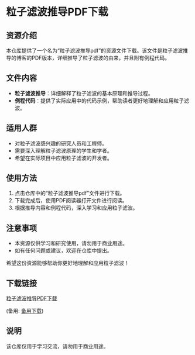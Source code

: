 # 粒子滤波推导PDF下载

## 资源介绍

本仓库提供了一个名为“粒子滤波推导pdf”的资源文件下载。该文件是粒子滤波推导的博客的PDF版本，详细推导了粒子滤波的由来，并且附有例程代码。

## 文件内容

- **粒子滤波推导**：详细解释了粒子滤波的基本原理和推导过程。
- **例程代码**：提供了实际应用中的代码示例，帮助读者更好地理解和应用粒子滤波。

## 适用人群

- 对粒子滤波感兴趣的研究人员和工程师。
- 需要深入理解粒子滤波原理的学生和学者。
- 希望在实际项目中应用粒子滤波的开发者。

## 使用方法

1. 点击仓库中的“粒子滤波推导pdf”文件进行下载。
2. 下载完成后，使用PDF阅读器打开文件进行阅读。
3. 根据推导内容和例程代码，深入学习和应用粒子滤波。

## 注意事项

- 本资源仅供学习和研究使用，请勿用于商业用途。
- 如有任何问题或建议，欢迎在仓库中提出。

希望这份资源能够帮助你更好地理解和应用粒子滤波！

## 下载链接
[粒子滤波推导PDF下载](https://pan.quark.cn/s/bf6ffe85cc9c) 

(备用: [备用下载](https://pan.baidu.com/s/1YIFRqZ_GOwZB5IdVZBu8cQ?pwd=1234))

## 说明

该仓库仅用于学习交流，请勿用于商业用途。
